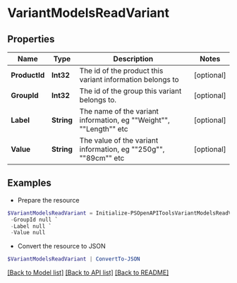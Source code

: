 # VariantModelsReadVariant
## Properties

Name | Type | Description | Notes
------------ | ------------- | ------------- | -------------
**ProductId** | **Int32** | The id of the product this variant information belongs to | [optional] 
**GroupId** | **Int32** | The id of the group this variant belongs to. | [optional] 
**Label** | **String** | The name of the variant information, eg &quot;&quot;Weight&quot;&quot;, &quot;&quot;Length&quot;&quot; etc | [optional] 
**Value** | **String** | The value of the variant information, eg &quot;&quot;250g&quot;&quot;, &quot;&quot;89cm&quot;&quot; etc | [optional] 

## Examples

- Prepare the resource
```powershell
$VariantModelsReadVariant = Initialize-PSOpenAPIToolsVariantModelsReadVariant  -ProductId null `
 -GroupId null `
 -Label null `
 -Value null
```

- Convert the resource to JSON
```powershell
$VariantModelsReadVariant | ConvertTo-JSON
```

[[Back to Model list]](../README.md#documentation-for-models) [[Back to API list]](../README.md#documentation-for-api-endpoints) [[Back to README]](../README.md)

